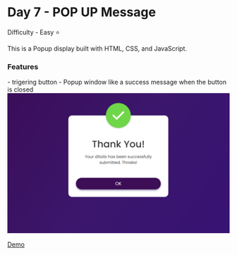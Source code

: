 <h1> Day 7 - POP UP Message</h1>

Difficulty - Easy :star:

This is a Popup display built with HTML, CSS, and JavaScript. 

<h3>Features</h3>
 - trigering button
 - Popup window like a success message when the button is closed

 <img src="../images/show7.png" width="750" alt=" POP UP Message ">

<a href="https://basicfrontend.netlify.app/day%206%20image%20gallery/">Demo</a>